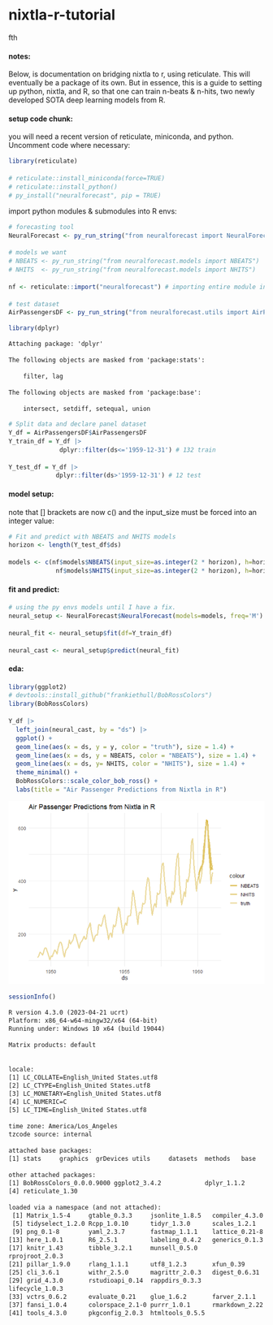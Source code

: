 # nixtla-r-tutorial
fth

#### notes:

Below, is documentation on bridging nixtla to r, using reticulate. This
will eventually be a package of its own. But in essence, this is a guide
to setting up python, nixtla, and R, so that one can train n-beats &
n-hits, two newly developed SOTA deep learning models from R.

#### setup code chunk:

you will need a recent version of reticulate, miniconda, and python.
Uncomment code where necessary:

``` r
library(reticulate)

# reticulate::install_miniconda(force=TRUE)
# reticulate::install_python()
# py_install("neuralforecast", pip = TRUE) 
```

import python modules & submodules into R envs:

``` r
# forecasting tool
NeuralForecast <- py_run_string("from neuralforecast import NeuralForecast")

# models we want
# NBEATS <- py_run_string("from neuralforecast.models import NBEATS")
# NHITS  <- py_run_string("from neuralforecast.models import NHITS")

nf <- reticulate::import("neuralforecast") # importing entire module instead of subs for models

# test dataset 
AirPassengersDF <- py_run_string("from neuralforecast.utils import AirPassengersDF")
```

``` r
library(dplyr)
```


    Attaching package: 'dplyr'

    The following objects are masked from 'package:stats':

        filter, lag

    The following objects are masked from 'package:base':

        intersect, setdiff, setequal, union

``` r
# Split data and declare panel dataset
Y_df = AirPassengersDF$AirPassengersDF
Y_train_df = Y_df |> 
              dplyr::filter(ds<='1959-12-31') # 132 train

Y_test_df = Y_df |>
             dplyr::filter(ds>'1959-12-31') # 12 test
```

#### model setup:

note that \[\] brackets are now c() and the input_size must be forced
into an integer value:

``` r
# Fit and predict with NBEATS and NHITS models
horizon <- length(Y_test_df$ds)

models <- c(nf$models$NBEATS(input_size=as.integer(2 * horizon), h=horizon, max_steps=50),
             nf$models$NHITS(input_size=as.integer(2 * horizon), h=horizon, max_steps=50))
```

#### fit and predict:

``` r
# using the py envs models until I have a fix.
neural_setup <- NeuralForecast$NeuralForecast(models=models, freq='M')

neural_fit <- neural_setup$fit(df=Y_train_df)

neural_cast <- neural_setup$predict(neural_fit)
```

#### eda:

``` r
library(ggplot2)
# devtools::install_github("frankiethull/BobRossColors")
library(BobRossColors)

Y_df |>
  left_join(neural_cast, by = "ds") |>
  ggplot() + 
  geom_line(aes(x = ds, y = y, color = "truth"), size = 1.4) + 
  geom_line(aes(x = ds, y = NBEATS, color = "NBEATS"), size = 1.4) + 
  geom_line(aes(x = ds, y= NHITS, color = "NHITS"), size = 1.4) + 
  theme_minimal() + 
  BobRossColors::scale_color_bob_ross() + 
  labs(title = "Air Passenger Predictions from Nixtla in R")
```

![](nixtla_r_tutorial_files/figure-commonmark/unnamed-chunk-6-1.png)

``` r
sessionInfo()
```

    R version 4.3.0 (2023-04-21 ucrt)
    Platform: x86_64-w64-mingw32/x64 (64-bit)
    Running under: Windows 10 x64 (build 19044)

    Matrix products: default


    locale:
    [1] LC_COLLATE=English_United States.utf8 
    [2] LC_CTYPE=English_United States.utf8   
    [3] LC_MONETARY=English_United States.utf8
    [4] LC_NUMERIC=C                          
    [5] LC_TIME=English_United States.utf8    

    time zone: America/Los_Angeles
    tzcode source: internal

    attached base packages:
    [1] stats     graphics  grDevices utils     datasets  methods   base     

    other attached packages:
    [1] BobRossColors_0.0.0.9000 ggplot2_3.4.2            dplyr_1.1.2             
    [4] reticulate_1.30         

    loaded via a namespace (and not attached):
     [1] Matrix_1.5-4     gtable_0.3.3     jsonlite_1.8.5   compiler_4.3.0  
     [5] tidyselect_1.2.0 Rcpp_1.0.10      tidyr_1.3.0      scales_1.2.1    
     [9] png_0.1-8        yaml_2.3.7       fastmap_1.1.1    lattice_0.21-8  
    [13] here_1.0.1       R6_2.5.1         labeling_0.4.2   generics_0.1.3  
    [17] knitr_1.43       tibble_3.2.1     munsell_0.5.0    rprojroot_2.0.3 
    [21] pillar_1.9.0     rlang_1.1.1      utf8_1.2.3       xfun_0.39       
    [25] cli_3.6.1        withr_2.5.0      magrittr_2.0.3   digest_0.6.31   
    [29] grid_4.3.0       rstudioapi_0.14  rappdirs_0.3.3   lifecycle_1.0.3 
    [33] vctrs_0.6.2      evaluate_0.21    glue_1.6.2       farver_2.1.1    
    [37] fansi_1.0.4      colorspace_2.1-0 purrr_1.0.1      rmarkdown_2.22  
    [41] tools_4.3.0      pkgconfig_2.0.3  htmltools_0.5.5 
